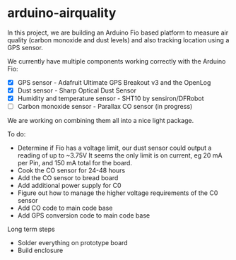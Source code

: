 arduino-airquality
==================

In this project, we are building an Arduino Fio based platform to measure air quality (carbon monoxide and dust levels) and also tracking location using a GPS sensor.

We currently have multiple components working correctly with the Arduino Fio:

- [x] GPS sensor - Adafruit Ultimate GPS Breakout v3 and the OpenLog
- [x] Dust sensor - Sharp Optical Dust Sensor
- [x] Humidity and temperature sensor - SHT10 by sensiron/DFRobot
- [ ] Carbon monoxide sensor - Parallax CO sensor (in progress)

We are working on combining them all into a nice light package.

To do:
- Determine if Fio has a voltage limit, our dust sensor could output a reading of up to ~3.75V
	It seems the only limit is on current, eg 20 mA per Pin, and 150 mA total for the board.
- Cook the CO sensor for 24-48 hours
- Add the CO sensor to bread board
- Add additional power supply for C0
- Figure out how to manage the higher voltage requirements of the C0 sensor
- Add CO code to main code base
- Add GPS conversion code to main code base

Long term steps
- Solder everything on prototype board
- Build enclosure
